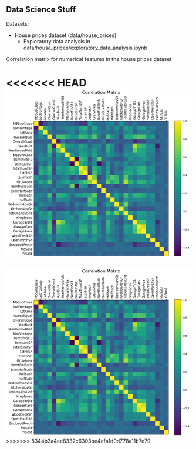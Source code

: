 ## Data Science Stuff

Datasets:
- House prices dataset (data/house_prices)
    - Exploratory data analysis in data/house_prices/exploratory_data_analysis.ipynb

Correlation matrix for numerical features in the house prices dataset

<<<<<<< HEAD
<img src="figures/house_prices_correlation_matrix.png" alt="House prices correlation matrix" width="750"/>
=======
<img src="figures/house_prices_correlation_matrix.png" alt="House prices correlation matrix" width="750"/>
>>>>>>> 8344b3a4ee8332c6303be4efa1d0d778a11b7e79
